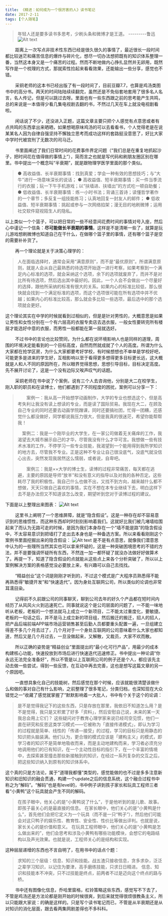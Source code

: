 ```yaml
---
title: 《精进：如何成为一个很厉害的人》读书笔记
date: 2017-2-11
tags: [个人随笔]
---
```

 >年轻人还是要多读书多思考，少刷头条和微博才是王道。                        ---------鲁迅
![Alt text](/img/004/20170404-1.png)
 
&nbsp;&nbsp;&nbsp;&nbsp;&nbsp;&nbsp;&nbsp;&nbsp;距离上一次写点非技术性东西已经是很久很久的事情了，最近很长一段时间都比较迷茫和痛苦信息的爆炸与碎片化，想尽一切办法想把既有的知识体系整理一番，当然这本身又是一个痛苦的过程。然而不断地做内心挣扎显然并无卵用，既然写作是一个梳理的方式，那就索性捡起来看看效果，还能输出一些分享，感觉也不错。

&nbsp;&nbsp;&nbsp;&nbsp;&nbsp;&nbsp;&nbsp;&nbsp;采铜老师的这本书已经出版了有一段时间了，目前豆瓣7.7，也算是鸡汤类图书中的高分书。两天的时间陆陆续续翻完，虽然还是不免俗套地套用了很多名人名言，名人传记，但是可以跳过去呀。里面也有一些东西跟之前的思考能产生共鸣，总的来说是一本值得少看几集电视剧去翻的书，不然过几天在车上就没电视剧看啦。

<!-- more -->

&nbsp;&nbsp;&nbsp;&nbsp;&nbsp;&nbsp;&nbsp;&nbsp;闲话说了不少，还没进入正题，这篇文章主要只把个人感觉有点意思或者有点共鸣的东西拿出来晒晒，如果想喝原味鸡汤的可以去看看书，个人觉得老是在说某某名人因为自律自强坚持不懈独立思考而成功这样的套路挺没意思了，好比大家中学时代被宫刑了无数次的司马迁。

&nbsp;&nbsp;&nbsp;&nbsp;&nbsp;&nbsp;&nbsp;&nbsp;书里面阐述了我们日常时间的花费事件界定问题（“我们总是在重复地抓起沙子，把时间花在值得做的事情上”），简而言之也就是写代码和刷朋友圈区别在哪里。书中提出一个概念叫“半衰期”，就是跟物理学医学里面的那个类似。
>● 高收益值、长半衰期事情：找到真爱；学会一种有效的思想技巧；与“大牛”进行一场意味深长的说话；
>● 高收益值、短半衰期事情：买一件当季流行的衣服；玩一下午手机游戏；以“扶墙进、扶墙出”的方式吃一顿自助餐；
>● 低收益值、长半衰期事情：练一小时书法；背诵三首诗；读懂哲学著作的一个章节；多反复一组技能练习；认真地回复一封友人的邮件；
>● 低收益值、短半衰期事情：挑起或参与一次网络掐架；漫无目的地刷微博；运用社交软件窥视陌生人的隐私。

以上类似一个个篮子，可以把日常的一些不经意间花费时间的事情对号入座，然后心中谨记一个信条：**尽可能做长半衰期的事情**。这样是不是清晰一些了，就算是玩儿游戏想刷微博也知道自己在干什么，在做哪个篮子里的事情，还有哪个篮子是空的需要补补货了。

&nbsp;&nbsp;&nbsp;&nbsp;&nbsp;&nbsp;&nbsp;&nbsp;再一个理论就是关于决策心理学的：
>人在面临选择时，通常会采用“满意原则”，而不是“最优原则”。所谓满意原则，就是人会从自己最熟悉的待选项开始逐一进行考察，如果考察到一个满足内心标准的选项，就会采纳这个选项，余下的选项就废弃了，而并不是对比所有待选项，然后选出其中最好的。因此，一个人会不会做出一个尽量好的选择，跟他所采纳的标准有很大的关系。如果内心的标准比较低，那么很快就会找到一个满足标准的选项，而这个选项很可能在所有选项中并不优越；如果内心的标准比较高，那么就会多比较一些选项，最后选中的那个选项就会更好。

这个理论其实在中学的时候就看到过相似的，但是是针对男性的，大概意思是如果让男性和女性分别在一个有六层高的衣服专卖店去选衣服，一般女性要转完所有楼层才能选好中意的衣服，而男性一般都能在第一层就选好。

&nbsp;&nbsp;&nbsp;&nbsp;&nbsp;&nbsp;&nbsp;&nbsp;不过书中的言论也比较赞同，为什么都在说环境影响人也是同样的道理，周围的环境决定能看到的一个目标高度，自然而然就成就了个人的高度。所谓为什么大家都在抢学区房，为什么大家都要考好学校，有时候想想也不单单是学校好吧，可能更多是进来的学生好，互相影响以至于看得更多想得更多目标更长远，这大概就是人和人不同的原因所在，所以眼界觉得思想，思想引导目标，目标决定高度。先不展开讨论了，这是一个没有边际又唉声叹气的话题。

&nbsp;&nbsp;&nbsp;&nbsp;&nbsp;&nbsp;&nbsp;&nbsp;采铜老师在书中说了个案例，说有三个人去咨询他，分别是大二在校学生，刚入职的职员和在读博士，他们都遇到了不同程度的困扰，案例可以分享一下：
>　　案例一：我从高一开始想学动画制作，大学的专业也想选这个，但是高考失利让我没有读上想读的专业，而是读了国际贸易。我现在大二，在顾及自己专业的同时还要去动画学院蹭课，同时还要搞社团，忙得一团糟，还感觉什么都没做好，同学都说我压力很大，但是我真的很迷茫，希望你能帮帮我！
>   
>   　案例二：我是一个刚毕业的大学生，在一家公司做着无关痛痒的工作，我渴望去大城市展示自己的才华，尽管我没有什么才华可言。我想做一些有技术水准的工作，不停学习一些专业技能，我渴望到一个能用得到我所学知识的地方去，尽管我不专业。正是这种不专业让自己很没底气，没底气就没信心出去，突然发现我居然这么懦弱，或者说，自卑吧。
>   
>　　案例三：我是××大学的博士生，读博的过程非常痛苦，每天都在逃避，主要的原因是导师“放羊”和没有意义的指导以及对我的各种否定。这些耗尽了我的积极性。我自己什么也做不出，又找不到方向，越来越什么都不想做，天天只做自己喜欢的事情，实在不想在本专业继续下去，明白这样下去不是办法但又不知道该怎么改变，期望听到您对于读博过程的建议。

 下面是以上整理出来图表：
![Alt text](/img/004/20170404-2.png)

&nbsp;&nbsp;&nbsp;&nbsp;&nbsp;&nbsp;&nbsp;&nbsp;这里书上阐明了一个思维屏障，就是“隐含假设”。这是一种存在却不容易意识到的思维惯性，而这种东西却时时刻刻影响着我们。这就好比我们被几堵墙给围起来了而认为无路可走的时候，是因为我们本身存在一个“墙不能是路”的隐含假设中，不太容易意识到把墙打了走出去本身也是一种备选方案。所以来看看刚刚这个案例书里面挖掘出来的隐含假设：
![Alt text](/img/004/20170404-3.png)
是不是有点意思，就像我们潜意思中认为的一些理所当然其实也可以拿来怀疑的，这是一种突破困境思考的不错的方法，并不是要强调怀疑所有东西，不然连一加一都怀疑了就没办法做好好做算术了。再提一下，知道了隐含假设的点就能从这些点上来各个分析突破了，所以以上案例解决方案的表格感觉没必要放上来，有兴趣可以自己去找找。

&nbsp;&nbsp;&nbsp;&nbsp;&nbsp;&nbsp;&nbsp;&nbsp;“精益创业”这个词是刚刚才听到的，不过这个模式是广大程序员熟悉得不能再熟悉得“敏捷开发”和“快速迭代”。因为身处互联网公司，所以类似的论调也非常耳濡目染。

&nbsp;&nbsp;&nbsp;&nbsp;&nbsp;&nbsp;&nbsp;&nbsp;记得前不久前跟公司的同事聊天，聊到公司去年的好久个产品都在短时间内经历了从风风火火到迅速死亡。同事就说这个是公司层面的问题了，一不能一味地听从老板，老板的一个想法就马上成立一个新项目，二不能太过重度化，要敏捷。老板的一句话之后，并不是马上成立新的项目组，然后搬迁的搬迁，招人的招人，把产品后端前端APP端市场运营销售甚至后勤人员都要重头配置一遍，一旦组建立得差不多几个月去过了，几个月对于一个身处互联网的公司意味着什么大家也都知道，然后又是几个月过去，一旦没做起来，又解散，又裁员，大家不欢而散。

&nbsp;&nbsp;&nbsp;&nbsp;&nbsp;&nbsp;&nbsp;&nbsp;所以正确的姿势是“精益创业”里面提出的“最小化可行产品”，用最少的成本构建核心功能，快速投放到市场后进行快速迭代迅速修正。书中提出一种论调“你永远无法完全准备好”，所以不管是以上互联网公司的例子还是个人，都应该先主动去做一些尝试，得到一些反馈，在互动中再去完善，这也是想写这篇文章的另一个原因吧。

&nbsp;&nbsp;&nbsp;&nbsp;&nbsp;&nbsp;&nbsp;&nbsp;一直想具象化自己的技能树，然后感觉在那个时候，应该就能很清楚该做什么和做的事对自己有什么影响，之前整理了很多笔记，分类归档，也深知现在大众错觉之一“收藏了感觉就掌握了”默默影响着一大批人，书中有个关于这个的论调：
>是不是觉得我记下的这些东西，只是存放在那里，我依旧不知道怎么用？是不是觉得，我只是又积累了好多「资料」，然后安慰自己说，未来的某一天我总会用上它们？
这些疑问对于教育心理学家来说已经司空见惯，他们一直在研究和反思这类学习模式——它被称为「直接传递模式」，即认为学习的过程就是简单、线性的「传递—接受」的过程，学习的目标只是用静态的知识把头脑装满。他们认为，更合理的模式应该是「建构主义」的模式，即学习者的知识不是简单地吸收而来，而是主动地建构而来，学习者必须充分地调用他们的已有知识，在一个主动性目标的指引下，在一个丰富的情境中，去探索甚至撞击那些新接触到的知识，在经过一系列复杂的交互之后，把这些知识纳入到原有的知识体系中。

这个真的只是方法论，属于“道理我都懂”类型的，感觉能做的也不过是多多注意新知识和旧知识的融会贯通，构建一个update之后的信息系统，这个融合过程书中称之为“解码”。“解码”也是有level的，书中例子讲到孩子家长和玩具工程师三者看“小黄鸭”这个玩具就会产生不同的解码。
>在孩子眼中，他关心的是“小黄鸭说了什么”，于是他听到的是儿歌、故事。即孩子最关心的是最直接的信息。
在家长眼中，他们关心的是“小黄鸭是什么”，首先他们会把它定义为一个玩具（而不是一只“鸭子”），然后他们可能会对这只鸭子的娱乐性、教育性、安全性、性价比等做出评判。也就是说，家长关心的是价值和意义。
在玩具工程师眼中，他们关心的是“小黄鸭是怎么做出来的”，他们会思考和涉及小黄鸭有哪些功能模块，会想它的电路结构以及声光效果。也就是说，工程师关心的是结构和实现。

这种层层递增的东西也不言自明了，在用书中的话点个题：
>求知的三个层级：信息、知识和技能。战五渣只接收信息，贪多求杂，泛泛之辈学习知识，以记住为要津，高手磨练技能，只求日日精进。  信息、知识和技能本不冲突，只不过技能是终点，前两者不过是迈向这个终点的路与桥。 ​​​​

&nbsp;&nbsp;&nbsp;&nbsp;&nbsp;&nbsp;&nbsp;&nbsp;书中还有图像化信息，乔哈里窗格，杠铃策略这些东西，感觉写不下去了，不管是鸡汤还是方法论都是刚开始的时候很爽，到后来就觉得很烦很教条主义，所以只能跟大家说：的确是这样的。只是写个读书笔记而已，不管是从半衰期还是从对知识的消化层面，跟去看两集网剧差得也不多科科。